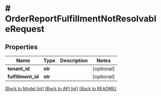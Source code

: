 # # OrderReportFulfillmentNotResolvableRequest


## Properties 


Name | Type | Description | Notes
------------ | ------------- | ------------- | -------------
**tenant_id**| **str** |   | [optional]
**fulfillment_id**| **str** |   | [optional]


[[Back to Model list]](../../README.md#models) [[Back to API list]](../../README.md#endpoints) [[Back to README]](../../README.md)

